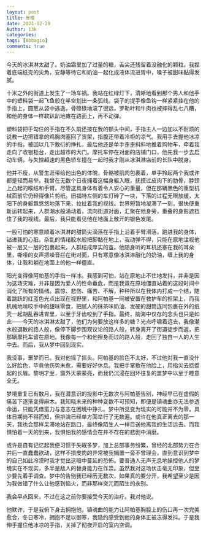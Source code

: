 ```yaml
---
layout: post
title: 反噬
date: 2021-12-29
Author: 13k
categories: 
tags: [Abbagio]
comments: true
---
```


今天的冰淇淋太甜了。奶油霜里加了过量的糖，舌尖还残留着没融化的颗粒。我捏着底端纸壳的尖角，安静等待它和奶油一起化成液体流进胃中，嗓子被甜味黏得发腻。

十米之外的街道上发生了一场车祸。我站在红绿灯下，清晰地看到那个男人和他手中的塑料袋一起飞鱼般在半空划出一条弧线。袋子的提手像鱼钩一样紧紧挂在他的手指上，圆葱从袋中逃逸，骨碌碌地滚了很远，罗勒叶和牛肉也被摔得乱七八糟，和他的身体一样软趴趴地瘫在路面上，再不动弹。

塑料袋把手勾住的手指在不久前还按在我的额头中间，手指主人一边加以不耐烦的说教一边把错拿的鸡胸肉塞回了货架，指腹还带着冷柜的凉气。我用手去握他冰凉的手指，被回以几下敷衍的挣扎，最后他还是单手歪歪斜斜地推着购物车，牵着我走向了收银柜台，走出超市的大门。摩托车停在对面的店铺门口，他先我一步去启动车辆，与失控超速的黑色轿车撞在一起时我才刚从冰淇淋店前的长队中脱身。

他并不瘦，从警生涯带给他出色的体魄，骨骼被肌肉包裹着，单手拎起两个我或许都是轻而易举。我曾在无数个日夜拥着这幅身躯入眠，抚摸过皮肉下的肋骨，脖颈上凸起的喉结和手臂。尽管这具身体有着令人安心的重量，但在那辆黑色的重型机械面前它仍轻得像片剪纸。旧福特左侧的车灯碎了一块，下落的过程无限放缓，太阳下的身躯飘悠悠地落下来，拉扯着我的视线。世界短暂地凝滞了一刻，很快便重新运转起来，人群潮水般涌动着，流向街道对面，汇聚在他身旁，重叠的身影遮挡住了我的视线。最后，我只能看见他在地面上散开的银色发尾。

一股可怕的寒意顺着冰淇淋的甜筒尖滴落在手指上沿着手臂滑落，跑进我的身体，钻进我的心脏。杂乱的情绪胶水般把脚黏在地上，我动弹不得，只能在原地注视他被一层又一层的包裹起来，人群结成厚实的茧。他随身听的耳机还塞在我的耳朵里，嘶哑的女声把噪音拦在街对面，只有寒意像冰淇淋融化的奶油，缠上我的身体，让我和躺在地面上的他一样僵直。

阳光变得像阿帕基的手指一样冰。我感到可怕，站在原地止不住地发抖，并非是因为这场灾难，并非是因为爱人的性命垂危，而是我竟在原地僵直站着的这段时间中消化了所有的情绪。震惊、悲伤、痛苦、不解，种种所以在我体内打成一个结，随着跳跃的红蓝色光点出现在视野里，和阿帕基一同被安置在救护车的担架上，而我机械地啃咬手中的甜味零食，把腻人的抹茶味奶油、发硬的甜筒连同包裹在外的纸壳一起胡乱吞进胃里，以至于牙齿咬到了手指。最终，脑海中仅存的念头也只是如此——今天的冰淇淋太甜了，他们为何要放这样多的糖？光点呼啸着远去，我像潮水般退散的路人般，像停下脚步围观议论的路人般，转身离开了街道徒步而返，把那辆摩托车留在原地。我像每一个和他擦身而过的路人般，走回了独自一人的人生中去。而后，我从梦中回到现实。

我没事，噩梦而已。我对他摇了摇头。阿帕基的脸色不太好，不过他对我一直没什么好脸色，毕竟他伤势未愈，需要好好休息。我把手掌敷在他脸上，用指尖去捻蹙起的长眉。黎明才至，窗外天蒙蒙亮，而我仍沉浸在回环往复的噩梦中以至于睡意全无。

梦境重复已有数月，我在潜意识的投影中无数次与阿帕基告别，神经早已在虚假的痛苦下逐渐变得麻木。我知晓未来的种种变数不可预知，即便是镇魂曲亦无法参透命运，只能凭借蛮力与意志在困境中挣扎。梦中所见变为现实的可能并不为零，具体日期尚不得而知，但排演已经单方面举行了无数遍。或许在他真正离去的那一天，我也会那样呆滞地站在路口，最终像陌生人一样目送他离我的生活远去。而我惧怕着一天的到来，我惧怕我的感情会在并不存在的悲剧中消磨。

或许是自有记忆起我便习惯于失眠多梦，加上总部事务纷繁，曾经的北部势力在合并后一直蠢蠢欲动，这样不损皮肉的异常被我搁置一旁不曾理会，直到意识到梦中的自己如此冷漠时我才觉出这暗中蔓延的恐怖。要普通人无声无息地操控他人的梦境实在不现实，多半是敌人的替身能力在作祟。虽然我对这场伏击毫无印象，但至少要先着手调查。梦中的告别我已经历无数次，如果真的要分开，我希望至少是因为我做错了什么让他感到恼火，而非那样突兀而陌生的永别。

我会早点回来，不过在这之前你要接受今天的治疗。我对他说。

他默许，于是我俯下身去拥抱他。镇魂曲的能力让阿帕基胸腔上的伤口再一次完美愈合，冬日寒冷，拥抱不足以御寒，我隐约感受到他的身体正被冻得发抖。于是我伸手握住他冰凉的手指，关掉了彻夜开启的室内空调。
